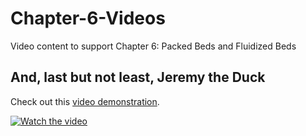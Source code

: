 # Chapter-6-Videos
Video content to support Chapter 6: Packed Beds and Fluidized Beds


## And, last but not least, Jeremy the Duck

Check out this [video demonstration]([https://www.youtube.com/watch?v=VIDEO_ID](https://www.youtube.com/watch?v=VMENI4_wix4)).


[![Watch the video](https://img.youtube.com/vi/av40qcneOc8/maxresdefault.jpg)](https://www.youtube.com/watch?v=av40qcneOc8)

